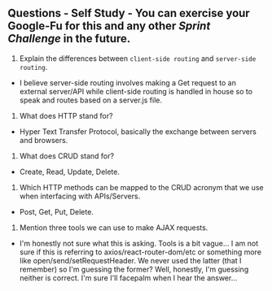 ## Questions - Self Study - You can exercise your Google-Fu for this and any other _Sprint Challenge_ in the future.

1. Explain the differences between `client-side routing` and `server-side routing`.
* I believe server-side routing involves making a Get request to an external server/API while client-side routing is handled in house 
so to speak and routes based on a server.js file.
1. What does HTTP stand for? 
* Hyper Text Transfer Protocol, basically the exchange between servers and browsers.
1. What does CRUD stand for? 
* Create, Read, Update, Delete.
1. Which HTTP methods can be mapped to the CRUD acronym that we use when interfacing with APIs/Servers.
* Post, Get, Put, Delete.
1. Mention three tools we can use to make AJAX requests.
* I'm honestly not sure what this is asking.  Tools is a bit vague... I am not sure if this is referring to axios/react-router-dom/etc 
or something more like open/send/setRequestHeader.  We never used the latter (that I remember) so I'm guessing the former?  Well, honestly, 
I'm guessing neither is correct.  I'm sure I'll facepalm when I hear the answer...